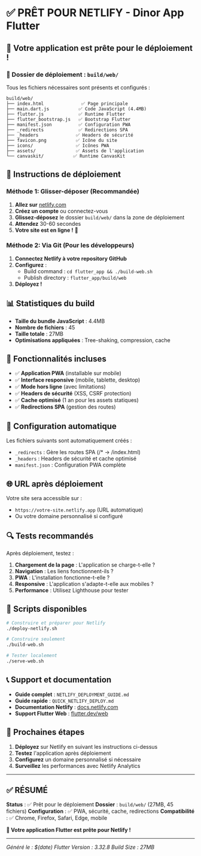# ✅ PRÊT POUR NETLIFY - Dinor App Flutter

## 🎉 Votre application est prête pour le déploiement !

### 📁 Dossier de déploiement : `build/web/`

Tous les fichiers nécessaires sont présents et configurés :

```
build/web/
├── index.html              ✅ Page principale
├── main.dart.js           ✅ Code JavaScript (4.4MB)
├── flutter.js             ✅ Runtime Flutter
├── flutter_bootstrap.js   ✅ Bootstrap Flutter
├── manifest.json          ✅ Configuration PWA
├── _redirects             ✅ Redirections SPA
├── _headers              ✅ Headers de sécurité
├── favicon.png           ✅ Icône du site
├── icons/                ✅ Icônes PWA
├── assets/               ✅ Assets de l'application
└── canvaskit/           ✅ Runtime CanvasKit
```

## 🚀 Instructions de déploiement

### Méthode 1: Glisser-déposer (Recommandée)

1. **Allez sur** [netlify.com](https://netlify.com)
2. **Créez un compte** ou connectez-vous
3. **Glissez-déposez** le dossier `build/web/` dans la zone de déploiement
4. **Attendez** 30-60 secondes
5. **Votre site est en ligne !** 🎉

### Méthode 2: Via Git (Pour les développeurs)

1. **Connectez Netlify à votre repository GitHub**
2. **Configurez** :
   - Build command : `cd flutter_app && ./build-web.sh`
   - Publish directory : `flutter_app/build/web`
3. **Déployez !**

## 📊 Statistiques du build

- **Taille du bundle JavaScript** : 4.4MB
- **Nombre de fichiers** : 45
- **Taille totale** : 27MB
- **Optimisations appliquées** : Tree-shaking, compression, cache

## 📱 Fonctionnalités incluses

- ✅ **Application PWA** (installable sur mobile)
- ✅ **Interface responsive** (mobile, tablette, desktop)
- ✅ **Mode hors ligne** (avec limitations)
- ✅ **Headers de sécurité** (XSS, CSRF protection)
- ✅ **Cache optimisé** (1 an pour les assets statiques)
- ✅ **Redirections SPA** (gestion des routes)

## 🔧 Configuration automatique

Les fichiers suivants sont automatiquement créés :
- `_redirects` : Gère les routes SPA (/* → /index.html)
- `_headers` : Headers de sécurité et cache optimisé
- `manifest.json` : Configuration PWA complète

## 🌐 URL après déploiement

Votre site sera accessible sur :
- `https://votre-site.netlify.app` (URL automatique)
- Ou votre domaine personnalisé si configuré

## 🔍 Tests recommandés

Après déploiement, testez :

1. **Chargement de la page** : L'application se charge-t-elle ?
2. **Navigation** : Les liens fonctionnent-ils ?
3. **PWA** : L'installation fonctionne-t-elle ?
4. **Responsive** : L'application s'adapte-t-elle aux mobiles ?
5. **Performance** : Utilisez Lighthouse pour tester

## 🚀 Scripts disponibles

```bash
# Construire et préparer pour Netlify
./deploy-netlify.sh

# Construire seulement
./build-web.sh

# Tester localement
./serve-web.sh
```

## 📞 Support et documentation

- **Guide complet** : `NETLIFY_DEPLOYMENT_GUIDE.md`
- **Guide rapide** : `QUICK_NETLIFY_DEPLOY.md`
- **Documentation Netlify** : [docs.netlify.com](https://docs.netlify.com)
- **Support Flutter Web** : [flutter.dev/web](https://flutter.dev/web)

## 🎯 Prochaines étapes

1. **Déployez** sur Netlify en suivant les instructions ci-dessus
2. **Testez** l'application après déploiement
3. **Configurez** un domaine personnalisé si nécessaire
4. **Surveillez** les performances avec Netlify Analytics

---

## ✅ RÉSUMÉ

**Status** : ✅ Prêt pour le déploiement
**Dossier** : `build/web/` (27MB, 45 fichiers)
**Configuration** : ✅ PWA, sécurité, cache, redirections
**Compatibilité** : ✅ Chrome, Firefox, Safari, Edge, mobile

**🎉 Votre application Flutter est prête pour Netlify !**

---

*Généré le : $(date)*
*Flutter Version : 3.32.8*
*Build Size : 27MB* 
